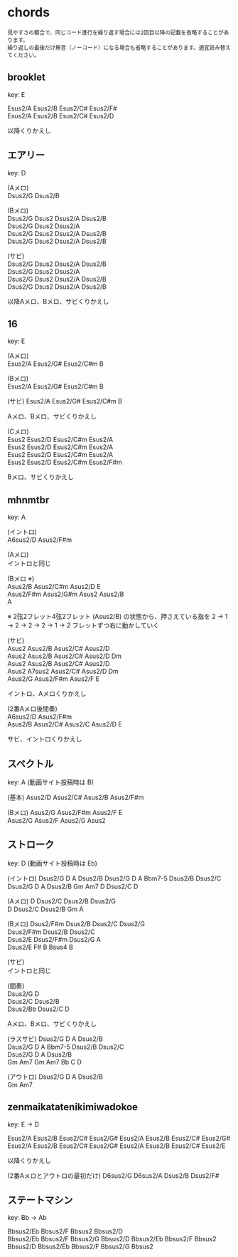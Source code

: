 # chords

<span style="font-size: 12px;">見やすさの都合で、同じコード進行を繰り返す場合には2回目以降の記載を省略することがあります。  
繰り返しの最後だけ無音（ノーコード）になる場合も省略することがあります。適宜読み替えてください。</span>

## brooklet

key: E

Esus2/A Esus2/B Esus2/C# Esus2/F#  
Esus2/A Esus2/B Esus2/C# Esus2/D

以降くりかえし

## エアリー

key: D

(Aメロ)  
Dsus2/G Dsus2/B

(Bメロ)  
Dsus2/G Dsus2 Dsus2/A Dsus2/B  
Dsus2/G Dsus2 Dsus2/A  
Dsus2/G Dsus2 Dsus2/A Dsus2/B  
Dsus2/G Dsus2 Dsus2/A Dsus2/B

(サビ)  
Dsus2/G Dsus2 Dsus2/A Dsus2/B  
Dsus2/G Dsus2 Dsus2/A  
Dsus2/G Dsus2 Dsus2/A Dsus2/B  
Dsus2/G Dsus2 Dsus2/A Dsus2/B

以降Aメロ、Bメロ、サビくりかえし

## 16

key: E

(Aメロ)  
Esus2/A Esus2/G# Esus2/C#m B

(Bメロ)  
Esus2/A Esus2/G# Esus2/C#m B

(サビ)
Esus2/A Esus2/G# Esus2/C#m B

Aメロ、Bメロ、サビくりかえし

(Cメロ)  
Esus2 Esus2/D Esus2/C#m Esus2/A  
Esus2 Esus2/D Esus2/C#m Esus2/A  
Esus2 Esus2/D Esus2/C#m Esus2/A  
Esus2 Esus2/D Esus2/C#m Esus2/F#m

Bメロ、サビくりかえし

## mhnmtbr

key: A

(イントロ)  
A6sus2/D Asus2/F#m

(Aメロ)  
イントロと同じ

(Bメロ ※)  
Asus2/B Asus2/C#m Asus2/D E  
Asus2/F#m Asus2/G#m Asus2 Asus2/B  
A

※ 2弦2フレット4弦2フレット (Asus2/B) の状態から、押さえている指を 2 → 1 → 2 → 2 → 2 → 1 → 2 フレットずつ右に動かしていく

(サビ)  
Asus2 Asus2/B Asus2/C# Asus2/D  
Asus2 Asus2/B Asus2/C# Asus2/D Dm  
Asus2 Asus2/B Asus2/C# Asus2/D  
Asus2 A7sus2 Asus2/C# Asus2/D Dm  
Asus2/G Asus2/F#m Asus2/F E

イントロ、Aメロくりかえし

(2番Aメロ後間奏)  
A6sus2/D Asus2/F#m  
Asus2/B Asus2/C# Asus2/C Asus2/D E

サビ、イントロくりかえし

## スペクトル

key: A (動画サイト投稿時は B)

(基本)
Asus2/D Asus2/C# Asus2/B Asus2/F#m

(Bメロ)
Asus2/G Asus2/F#m Asus2/F E  
Asus2/G Asus2/F Asus2/G Asus2

## ストローク

key: D (動画サイト投稿時は Eb)

(イントロ)
Dsus2/G D A Dsus2/B
Dsus2/G D A Bbm7-5 Dsus2/B Dsus2/C
Dsus2/G D A Dsus2/B
Gm Am7 D Dsus2/C D

(Aメロ)
D Dsus2/C Dsus2/B Dsus2/G  
D Dsus2/C Dsus2/B Gm A

(Bメロ)
Dsus2/F#m Dsus2/B Dsus2/C Dsus2/G  
Dsus2/F#m Dsus2/B Dsus2/C  
Dsus2/E Dsus2/F#m Dsus2/G A  
Dsus2/E F# B Bsus4 B

(サビ)  
イントロと同じ

(間奏)  
Dsus2/G D  
Dsus2/C Dsus2/B  
Dsus2/Bb Dsus2/C D

Aメロ、Bメロ、サビくりかえし

(ラスサビ)
Dsus2/G D A Dsus2/B  
Dsus2/G D A Bbm7-5 Dsus2/B Dsus2/C  
Dsus2/G D A Dsus2/B  
Gm Am7 Gm Am7 Bb C D

(アウトロ)
Dsus2/G D A Dsus2/B  
Gm Am7

## zenmaikatatenikimiwadokoe

key: E → D

Esus2/A Esus2/B Esus2/C# Esus2/G#
Esus2/A Esus2/B Esus2/C# Esus2/G#
Esus2/A Esus2/B Esus2/C# Esus2/G#
Esus2/A Esus2/B Esus2/C# Esus2/E

以降くりかえし

(2番Aメロとアウトロの最初だけ)
D6sus2/G D6sus2/A Dsus2/B Dsus2/F#

## ステートマシン

key: Bb → Ab

Bbsus2/Eb Bbsus2/F Bbsus2 Bbsus2/D  
Bbsus2/Eb Bbsus2/F Bbsus2/G Bbsus2/D
Bbsus2/Eb Bbsus2/F Bbsus2 Bbsus2/D
Bbsus2/Eb Bbsus2/F Bbsus2/G Bbsus2
